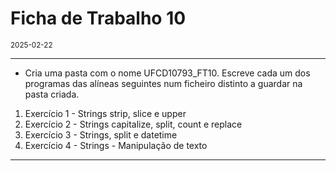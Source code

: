 <h1>Ficha de Trabalho 10</h1>
<small>2025-02-22</small>
<br>

<hr>
<ul>
<li> 
    Cria uma pasta com o nome UFCD10793_FT10. Escreve cada um dos programas das alíneas seguintes num ficheiro distinto a guardar na pasta criada.
</li>

</ul>

<ol>
<li> 
    Exercício 1 - Strings strip, slice e upper
</li>

<li> 
    Exercício 2 - Strings capitalize, split, count e replace
</li>

<li> 
    Exercício 3 - Strings, split e datetime
</li>

<li> 
    Exercício 4 - Strings - Manipulação de texto
</li>

</ol>

<hr>